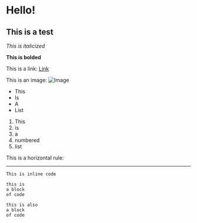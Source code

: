 # Hello!
## This is a test

*This is italicized*

**This is bolded**

This is a link: [Link](https://en.wikipedia.org/wiki/Raccoon)

This is an image: ![Image](https://i.kym-cdn.com/entries/icons/mobile/000/032/100/cover4.jpg)

* This
* Is
* A
* List

1. This
2. is
3. a
4. numbered
5. list

This is a horizontal rule:

---

`This is inline code`

```
this is 
a block 
of code
```

    this is also
    a block 
    of code
    
